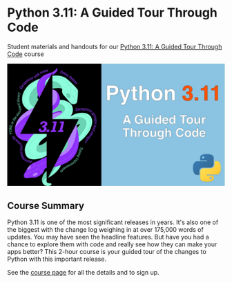 # Python 3.11: A Guided Tour Through Code

Student materials and handouts for our [Python 3.11: A Guided Tour Through Code](https://training.talkpython.fm/courses/python-3.11-a-guided-tour-through-code) course

[![](readme_resources/python-311-code-tour.jpg)](https://training.talkpython.fm/courses/python-3.11-a-guided-tour-through-code)

## Course Summary

Python 3.11 is one of the most significant releases in years. It's also one of the biggest 
with the change log weighing in at over 175,000 words of updates. You may have seen the headline features. 
But have you had a chance to explore them with code and really see how they can make your apps better? 
This 2-hour course is your guided tour of the changes to Python with this important release.

See the [course page](https://training.talkpython.fm/courses/python-3.11-a-guided-tour-through-code) 
for all the details and to sign up.
